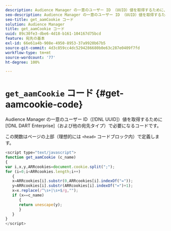 ```yaml
---
description: Audience Manager の一意のユーザー ID （UUID）値を取得するために、DART Enterprise（および他の送信先タイプ）で必要となるコードです。
seo-description: Audience Manager の一意のユーザー ID （UUID）値を取得するために、DART Enterprise（および他の送信先タイプ）で必要となるコードです。
seo-title: get_aamCookie コード
solution: Audience Manager
title: get_aamCookie コード
uuid: 89c30fe3-dbe6-4d18-b161-104167d75bcd
feature: 宛先の基本
exl-id: 66e61a4b-908e-4950-8953-37a9920b67b5
source-git-commit: 4d3c859cc4dc5294286680b0e63c287e0409f7fd
workflow-type: tm+mt
source-wordcount: '77'
ht-degree: 100%

---
```


# `get_aamCookie` コード {#get-aamcookie-code}

Audience Manager の一意のユーザー ID（[!DNL UUID]）値を取得するために [!DNL DART Enterprise]（および他の宛先タイプ）で必要になるコードです。

この関数はページの上部（理想的には `<head>` コードブロック内）で定義します。

<!-- r_aam_de_cookie.xml -->

```js
<script type="text/javascript">
function get_aamCookie (c_name)
{
var i,x,y,ARRcookies=document.cookie.split(";");
for (i=0;i<ARRcookies.length;i++)
   {
   x=ARRcookies[i].substr(0,ARRcookies[i].indexOf("="));
   y=ARRcookies[i].substr(ARRcookies[i].indexOf("=")+1);
   x=x.replace(/^\s+|\s+$/g,"");
   if (x==c_name)
      { 
      return unescape(y);
      }
   }
}
</script>
```
